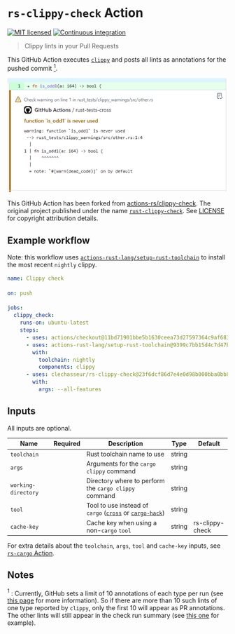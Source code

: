 # `rs-clippy-check` Action

[![MIT licensed](https://img.shields.io/badge/license-MIT-blue.svg)](LICENSE)
[![Continuous integration](https://github.com/clechasseur/rs-clippy-check/actions/workflows/ci.yml/badge.svg?branch=main&event=push)](https://github.com/clechasseur/rs-clippy-check/actions/workflows/ci.yml)

> Clippy lints in your Pull Requests

This GitHub Action executes [`clippy`](https://github.com/rust-lang/rust-clippy)
and posts all lints as annotations for the pushed commit [<sup>1</sup>](#note-annotations-limit).

![Screenshot of a clippy warning displayed in the commit interface of GitHub](./.github/screenshot.png)

This GitHub Action has been forked from [actions-rs/clippy-check](https://github.com/actions-rs/clippy-check). The original project published under the name [`rust-clippy-check`](https://github.com/marketplace/actions/rust-clippy-check). See [LICENSE](LICENSE) for copyright attribution details.

## Example workflow

Note: this workflow uses [`actions-rust-lang/setup-rust-toolchain`](https://github.com/actions-rust-lang/setup-rust-toolchain) to install the most recent `nightly` clippy.

```yaml
name: Clippy check

on: push

jobs:
  clippy_check:
    runs-on: ubuntu-latest
    steps:
      - uses: actions/checkout@11bd71901bbe5b1630ceea73d27597364c9af683 # v4.2.2
      - uses: actions-rust-lang/setup-rust-toolchain@9399c7bb15d4c7d47b27263d024f0a4978346ba4 # v1.11.0
        with:
          toolchain: nightly
          components: clippy
      - uses: clechasseur/rs-clippy-check@23f6dcf86d7e4e0d98b000bba0bb81ac587c44aa # v4.0.2
        with:
          args: --all-features
```

## Inputs

All inputs are optional.

| Name                | Required | Description                                                                                                                            | Type   | Default         |
| --------------------| :------: |----------------------------------------------------------------------------------------------------------------------------------------| ------ |-----------------|
| `toolchain`         |          | Rust toolchain name to use                                                                                                             | string |                 |
| `args`              |          | Arguments for the `cargo clippy` command                                                                                               | string |                 |
| `working-directory` |          | Directory where to perform the `cargo clippy` command                                                                                  | string |                 |
| `tool`              |          | Tool to use instead of `cargo` ([`cross`](https://github.com/cross-rs/cross) or [`cargo-hack`](https://github.com/taiki-e/cargo-hack)) | string |                 |
| `cache-key`         |          | Cache key when using a non-`cargo` `tool`                                                                                              | string | rs-clippy-check |

For extra details about the `toolchain`, `args`, `tool` and `cache-key` inputs, see [`rs-cargo` Action](https://github.com/clechasseur/rs-cargo#inputs).

## Notes

<a name="note-annotations-limit"><sup>1</sup></a> : Currently, GitHub sets a limit of 10 annotations of each type per run (see [this page](https://docs.github.com/en/rest/checks/runs?apiVersion=2022-11-28) for more information). So if there are more than 10 such lints of one type reported by `clippy`, only the first 10 will appear as PR annotations. The other lints will still appear in the check run summary (see [this one](https://github.com/clechasseur/rs-clippy-check/actions/runs/5921984365/attempts/1#summary-16055301757) for example).

